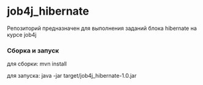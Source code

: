 # job4j_hibernate
Репозиторий предназначен для выполнения заданий блока hibernate на курсе job4j
### Сборка и запуск
для сборки: mvn install

для запуска: java -jar target/job4j_hibernate-1.0.jar